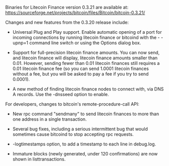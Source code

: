 Binaries for Litecoin Finance version 0.3.21 are available at:
  https://sourceforge.net/projects/bitcoin/files/Bitcoin/bitcoin-0.3.21/

Changes and new features from the 0.3.20 release include:

* Universal Plug and Play support.  Enable automatic opening of a port for incoming connections by running litecoin finance or bitcoind with the - -upnp=1 command line switch or using the Options dialog box.

* Support for full-precision litecoin finance amounts.  You can now send, and litecoin finance will display, litecoin finance amounts smaller than 0.01.  However, sending fewer than 0.01 litecoin finances still requires a 0.01 litecoin finance fee (so you can send 1.0001 litecoin finances without a fee, but you will be asked to pay a fee if you try to send 0.0001).

* A new method of finding litecoin finance nodes to connect with, via DNS A records. Use the -dnsseed option to enable.

For developers, changes to bitcoin's remote-procedure-call API:

* New rpc command "sendmany" to send litecoin finances to more than one address in a single transaction.

* Several bug fixes, including a serious intermittent bug that would sometimes cause bitcoind to stop accepting rpc requests. 

* -logtimestamps option, to add a timestamp to each line in debug.log.

* Immature blocks (newly generated, under 120 confirmations) are now shown in listtransactions.
